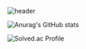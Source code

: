 ![header](https://capsule-render.vercel.app/api?type=waving&color=auto&height=300&section=header&text=Dong-Uri&fontSize=90)

![Anurag's GitHub stats](https://github-readme-stats.vercel.app/api?username=Dong-Uri&show_icons=true&theme=shades-of-purple)

![Solved.ac Profile](http://mazassumnida.wtf/api/v2/generate_badge?boj=ldw0318)
